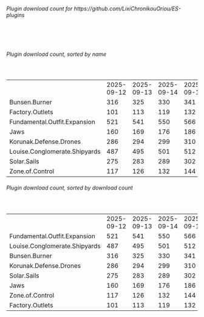 <h6>Plugin download count for https://github.com/LixiChronikouOriou/ES-plugins</h6><br>
<br>
<h6>Plugin download count, sorted by name</h6><sub><sup><br>
<table>
	<tr>
		<td></td>
		<td>2025-09-12</td>
		<td>2025-09-13</td>
		<td>2025-09-14</td>
		<td>2025-09-15</td>
		<td>2025-09-16</td>
		<td>2025-09-17</td>
		<td>2025-09-18</td>
		<td>today +</td>
	</tr>
	<tr>
		<td>Bunsen.Burner</td>
		<td>316</td>
		<td>325</td>
		<td>330</td>
		<td>341</td>
		<td>347</td>
		<td>357</td>
		<td>358</td>
		<td>+ 1</td>
	</tr>
	<tr>
		<td>Factory.Outlets</td>
		<td>101</td>
		<td>113</td>
		<td>119</td>
		<td>132</td>
		<td>138</td>
		<td>145</td>
		<td>148</td>
		<td>+ 3</td>
	</tr>
	<tr>
		<td>Fundamental.Outfit.Expansion</td>
		<td>521</td>
		<td>541</td>
		<td>550</td>
		<td>566</td>
		<td>576</td>
		<td>592</td>
		<td>597</td>
		<td>+ 5</td>
	</tr>
	<tr>
		<td>Jaws</td>
		<td>160</td>
		<td>169</td>
		<td>176</td>
		<td>186</td>
		<td>193</td>
		<td>203</td>
		<td>206</td>
		<td>+ 3</td>
	</tr>
	<tr>
		<td>Korunak.Defense.Drones</td>
		<td>286</td>
		<td>294</td>
		<td>299</td>
		<td>310</td>
		<td>320</td>
		<td>330</td>
		<td>333</td>
		<td>+ 3</td>
	</tr>
	<tr>
		<td>Louise.Conglomerate.Shipyards</td>
		<td>487</td>
		<td>495</td>
		<td>501</td>
		<td>512</td>
		<td>518</td>
		<td>535</td>
		<td>538</td>
		<td>+ 3</td>
	</tr>
	<tr>
		<td>Solar.Sails</td>
		<td>275</td>
		<td>283</td>
		<td>289</td>
		<td>302</td>
		<td>308</td>
		<td>318</td>
		<td>319</td>
		<td>+ 1</td>
	</tr>
	<tr>
		<td>Zone.of.Control</td>
		<td>117</td>
		<td>126</td>
		<td>132</td>
		<td>144</td>
		<td>148</td>
		<td>157</td>
		<td>160</td>
		<td>+ 3</td>
	</tr>
</table>
</sub></sup>
<h6>Plugin download count, sorted by download count</h6><sub><sup><br>
<table>
	<tr>
		<td></td>
		<td>2025-09-12</td>
		<td>2025-09-13</td>
		<td>2025-09-14</td>
		<td>2025-09-15</td>
		<td>2025-09-16</td>
		<td>2025-09-17</td>
		<td>2025-09-18</td>
		<td>today +</td>
	</tr>
	<tr>
		<td>Fundamental.Outfit.Expansion</td>
		<td>521</td>
		<td>541</td>
		<td>550</td>
		<td>566</td>
		<td>576</td>
		<td>592</td>
		<td>597</td>
		<td>+ 5</td>
	</tr>
	<tr>
		<td>Louise.Conglomerate.Shipyards</td>
		<td>487</td>
		<td>495</td>
		<td>501</td>
		<td>512</td>
		<td>518</td>
		<td>535</td>
		<td>538</td>
		<td>+ 3</td>
	</tr>
	<tr>
		<td>Bunsen.Burner</td>
		<td>316</td>
		<td>325</td>
		<td>330</td>
		<td>341</td>
		<td>347</td>
		<td>357</td>
		<td>358</td>
		<td>+ 1</td>
	</tr>
	<tr>
		<td>Korunak.Defense.Drones</td>
		<td>286</td>
		<td>294</td>
		<td>299</td>
		<td>310</td>
		<td>320</td>
		<td>330</td>
		<td>333</td>
		<td>+ 3</td>
	</tr>
	<tr>
		<td>Solar.Sails</td>
		<td>275</td>
		<td>283</td>
		<td>289</td>
		<td>302</td>
		<td>308</td>
		<td>318</td>
		<td>319</td>
		<td>+ 1</td>
	</tr>
	<tr>
		<td>Jaws</td>
		<td>160</td>
		<td>169</td>
		<td>176</td>
		<td>186</td>
		<td>193</td>
		<td>203</td>
		<td>206</td>
		<td>+ 3</td>
	</tr>
	<tr>
		<td>Zone.of.Control</td>
		<td>117</td>
		<td>126</td>
		<td>132</td>
		<td>144</td>
		<td>148</td>
		<td>157</td>
		<td>160</td>
		<td>+ 3</td>
	</tr>
	<tr>
		<td>Factory.Outlets</td>
		<td>101</td>
		<td>113</td>
		<td>119</td>
		<td>132</td>
		<td>138</td>
		<td>145</td>
		<td>148</td>
		<td>+ 3</td>
	</tr>
</table>
</sub></sup>
